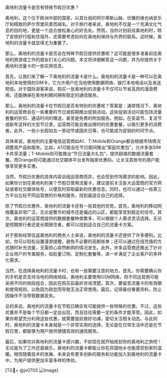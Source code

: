 奥地利流量卡是否有特殊节假日优惠？

奥地利，这个位于欧洲中部的国家，以其壮丽的阿尔卑斯山脉、优雅的维也纳音乐厅和精致的萨尔茨堡风景而闻名。对于旅行者来说，奥地利不仅是一个充满文化气息的目的地，更是一个适合放松身心的好去处。然而，当你计划前往奥地利时，除了安排好行程和住宿外，还需要考虑如何在奥地利保持与外界的联系。这时候，奥地利的流量卡就显得尤为重要了。

那么，奥地利的流量卡是否会在特殊节假日提供优惠呢？这可能是很多准备前往奥地利旅游或工作的朋友们关心的问题。本文将详细解答这一问题，并为你提供关于奥地利流量卡的一些实用信息。

首先，让我们来了解一下奥地利的流量卡是什么。奥地利的流量卡是一种可以在奥地利本地使用的SIM卡，它允许用户在当地使用数据网络、拨打本地电话以及发送短信。对于国际游客来说，购买一张奥地利的流量卡不仅可以节省高昂的漫游费用，还能确保在奥地利期间拥有稳定的通信服务。

那么，奥地利的流量卡在节假日是否有特别的优惠呢？答案是：通常情况下，奥地利的运营商会在一些重要的节日或假期推出促销活动。这些促销活动可能包括流量套餐的折扣、通话时间的赠送，甚至是免费的附加服务。例如，在圣诞节、复活节或新年这样的大型节日里，运营商可能会推出限时的优惠套餐，以吸引更多的消费者。此外，一些小长假如五一劳动节或国庆日等，也可能成为促销的时间节点。

具体来说，奥地利的主要电信运营商如A1、T-Mobile和Orange都会根据市场情况调整其产品和服务。比如，A1可能会在节日期间推出“家庭优惠包”，允许多张SIM卡共享流量；T-Mobile则可能推出“节日流量大礼包”，提供超值的数据流量套餐。而Orange则可能通过社交媒体平台发布独家优惠码，让关注其账号的用户能够享受更多实惠。

当然，节假日优惠的具体内容会因运营商而异，也会受到市场需求的影响。因此，如果你计划在奥地利的某个节假日使用流量卡，建议提前关注各大运营商的官方网站或者社交媒体账号，以便及时获取最新的优惠信息。同时，也可以通过一些第三方平台比较不同运营商的价格和服务，找到最适合自己的选择。

除了节假日优惠外，奥地利的流量卡还有一些其他的优势。首先，奥地利的移动网络覆盖非常广泛，无论是繁华的城市还是偏远的山区，都能享受到稳定的信号。其次，奥地利的运营商提供的数据套餐种类繁多，可以根据个人需求灵活选择。无论是短期旅行者还是长期居住者，都可以找到适合自己的流量卡方案。

对于那些经常往返奥地利的商务人士来说，奥地利的流量卡还提供了许多便利。比如，你可以轻松设置漫游提醒，避免不必要的高额账单；还可以通过在线充值的方式随时补充流量，无需担心突然断网的情况发生。此外，许多运营商还推出了针对企业用户的专属服务，如批量订购、定制化套餐等，进一步满足了企业客户的多样化需求。

当然，在选择奥地利的流量卡时，也有一些需要注意的地方。首先，你需要确认你的手机是否支持当地的网络频段。奥地利主要使用GSM网络，但不同运营商可能采用不同的频段组合，因此在购买前最好咨询清楚。其次，要留意流量卡的有效期和使用规则，以免因为疏忽而导致无法正常使用。最后，记得备份重要资料，防止因操作不当导致数据丢失。

总的来说，奥地利的流量卡在节假日确实有可能提供一些特殊的优惠。不过，这些优惠并不是每个节日都一定会出现，而且往往需要一定的条件才能享受。因此，如果你希望充分利用这些优惠，就需要提前做好功课，密切关注相关动态。与此同时，奥地利的流量卡本身就是一个非常实用的选择，无论是在日常生活中还是在节假日里，都能够为用户提供便捷高效的通信服务。

最后，如果你对奥地利的流量卡感兴趣，不妨现在就开始规划你的奥地利之旅吧！无论是为了工作还是娱乐，奥地利的流量卡都能让你在异国他乡也能感受到家的温暖。相信随着技术的发展，未来会有更多创新的服务和功能加入到奥地利的流量卡中，为用户提供更加丰富多样的体验。

[TG💪+ @jx0703 ![Image](https://github.com/user-attachments/assets/dbca1d08-cadb-493c-b0ec-ad6f7a83f270)]